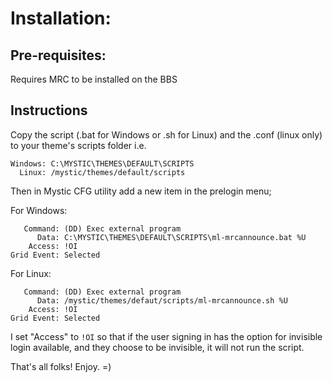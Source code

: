 # Installation:

## Pre-requisites:
Requires MRC to be installed on the BBS

## Instructions
Copy the script (.bat for Windows or .sh for Linux) and the .conf (linux only) to your theme's scripts folder i.e.

```
Windows: C:\MYSTIC\THEMES\DEFAULT\SCRIPTS 
  Linux: /mystic/themes/default/scripts
```

Then in Mystic CFG utility add a new item in the prelogin menu;

For Windows:
```
   Command: (DD) Exec external program
      Data: C:\MYSTIC\THEMES\DEFAULT\SCRIPTS\ml-mrcannounce.bat %U
    Access: !OI
Grid Event: Selected
```

For Linux:
```
   Command: (DD) Exec external program
      Data: /mystic/themes/defaut/scripts/ml-mrcannounce.sh %U
    Access: !OI
Grid Event: Selected
```

I set "Access" to `!OI` so that if the user signing in has the option for invisible
login available, and they choose to be invisible, it will not run the script.

That's all folks! Enjoy. =)
